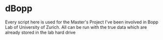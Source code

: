 # dBopp
Every script here is used for the Master's Project I've been involved in Bopp Lab of University of Zurich.
All can be run with the true data which are already stored in the lab hard drive
